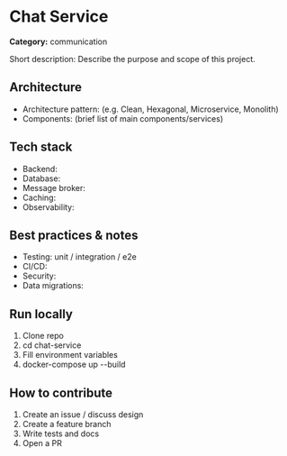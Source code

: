 # Chat Service

**Category:** communication

Short description:
Describe the purpose and scope of this project.

## Architecture
- Architecture pattern: (e.g. Clean, Hexagonal, Microservice, Monolith)
- Components: (brief list of main components/services)

## Tech stack
- Backend:
- Database:
- Message broker:
- Caching:
- Observability:

## Best practices & notes
- Testing: unit / integration / e2e
- CI/CD:
- Security:
- Data migrations:

## Run locally
1. Clone repo
2. cd chat-service
3. Fill environment variables
4. docker-compose up --build

## How to contribute
1. Create an issue / discuss design
2. Create a feature branch
3. Write tests and docs
4. Open a PR
